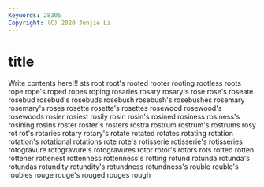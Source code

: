 ```yaml
---
Keywords: 28305
Copyright: (C) 2020 Junjie Li
---
```


# title

Write contents here!!!
sts 
root 
root's 
rooted
rooter 
rooting 
rootless 
roots 
rope 
rope's 
roped 
ropes 
roping 
rosaries
rosary 
rosary's 
rose 
rose's 
roseate 
rosebud 
rosebud's 
rosebuds 
rosebush 
rosebush's
rosebushes 
rosemary 
rosemary's 
roses 
rosette 
rosette's 
rosettes 
rosewood 
rosewood's 
rosewoods
rosier 
rosiest 
rosily 
rosin 
rosin's 
rosined 
rosiness 
rosiness's 
rosining 
rosins
roster 
roster's 
rosters 
rostra 
rostrum 
rostrum's 
rostrums 
rosy 
rot 
rot's
rotaries 
rotary 
rotary's 
rotate 
rotated 
rotates 
rotating 
rotation 
rotation's 
rotational
rotations 
rote 
rote's 
rotisserie 
rotisserie's 
rotisseries 
rotogravure 
rotogravure's 
rotogravures 
rotor
rotor's 
rotors 
rots 
rotted 
rotten 
rottener 
rottenest 
rottenness 
rottenness's 
rotting
rotund 
rotunda 
rotunda's 
rotundas 
rotundity 
rotundity's 
rotundness 
rotundness's 
rouble 
rouble's
roubles 
rouge 
rouge's 
rouged 
rouges 
rough 
